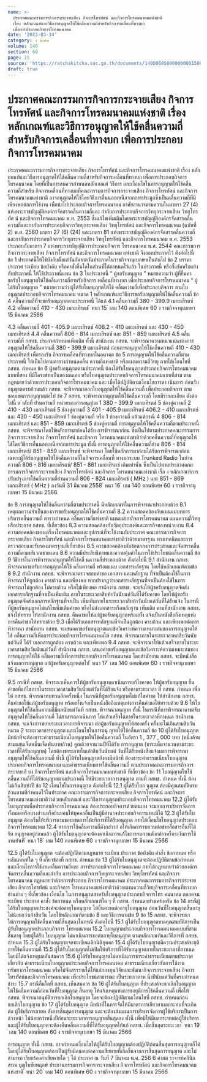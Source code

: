 ```yaml
---
name: >-
  ประกาศคณะกรรมการกิจการกระจายเสียง กิจการโทรทัศน์ และกิจการโทรคมนาคมแห่งชาติ
  เรื่อง หลักเกณฑ์และวิธีการอนุญาตให้ใช้คลื่นความถี่สำหรับกิจการเคลื่อนที่ทางบก
  เพื่อการประกอบกิจการโทรคมนาคม
date: '2023-03-14'
category: ง พิเศษ
volume: 140
section: 60
page: 15
source: 'https://ratchakitcha.soc.go.th/documents/140D060S0000000001500.pdf'
draft: true
---
```


# ประกาศคณะกรรมการกิจการกระจายเสียง กิจการโทรทัศน์ และกิจการโทรคมนาคมแห่งชาติ เรื่อง หลักเกณฑ์และวิธีการอนุญาตให้ใช้คลื่นความถี่สำหรับกิจการเคลื่อนที่ทางบก เพื่อการประกอบกิจการโทรคมนาคม

ประกาศคณะกรรมการกิจการกระจายเสียง กิจการโทรทัศน์ และกิจการโทรคมนาคมแห่งชาติ เรื่อง หลักเกณฑ์และวิธีการอนุญาตให้ใช้คลื่นความถี่สาหรับกิจการเคลื่อนที่ทางบก เพื่อการประกอบกิจการโทรคมนาคม โดยที่เป็นการสมควรกำหนดหลักเกณฑ์ วิธีการ และเงื่อนไขในการอนุญาตให้ใช้คลื่นความถี่สำหรับ กิจการเคลื่อนที่ทางบกที่คณะกรรมการกิจการกระจายเสียง กิจการโทรทัศน์ และกิจการโทรคมนาคมแห่งชาติ อาจอนุญาตให้ใช้โดยวิธีการอื่นนอกเหนือจากการประมูลซึ่งเป็นคลื่นความถี่ที่มีเพียงพอต่อการใช้งาน เพื่อนำไปประกอบกิจการโทรคมนาคม อาศัยอานาจตามความในมาตรา 27 (4) แห่งพระราชบัญญัติองค์กรจัดสรรคลื่นความถี่และ กำกับการประกอบกิจการวิทยุกระจายเสียง วิทยุโทรทัศ น์ และกิจการโทรคมนาคม พ.ศ. 2553 ซึ่งแก้ไขเพิ่มเติมโดยพระราชบัญญัติองค์กรจัดสรรคลื่นความถี่และกากับการประกอบกิจการวิทยุกระจายเสียง วิทยุโทรทัศน์ และกิจการโทรคมนาคม (ฉบับที่ 2) พ.ศ. 2560 มาตรา 27 (6) (24) และมาตรา 81 แห่งพระราชบัญญัติองค์กรจัดสรรคลื่นความถี่และกากับการประกอบกิจการวิทยุกระจายเสียง วิทยุโทรทัศน์ และกิจการโทรคมนาคม พ.ศ. 2553 ประกอบกับมาตรา 7 แห่งพระราชบัญญัติการประกอบกิจการ โทรคมนาคม พ.ศ. 2544 คณะกรรมการกิจการกระจายเสียง กิจการโทรทัศน์ และกิจการโทรคมนาคม แห่งชาติ จึงออกประกาศไว้ ดังต่อไปนี้ ข้อ 1 ประกาศนี้ให้ใช้บังคับตั้งแต่วันถัดจากวันประกาศในราชกิจจานุเบกษาเป็นต้นไป ข้อ 2 บรรดาประกาศ ระเบียบ ข้อบังคับ หรือคาสั่งอื่นใดในส่วนที่ได้กาหนดไว้แล้ว ในประกาศนี้ หรือซึ่งขัดหรือแย้งกับประกาศนี้ ให้ใช้ประกาศนี้แทน ข้อ 3 ในประกาศนี้ “ ผู้ขอรับอนุญาต ” หมายความว่า ผู้ที่ยื่นคา ขอรับใบอนุญาตให้ใช้คลื่นความถี่สาหรับกิจการ เคลื่อนที่ทางบก เพื่อประกอบกิจการโทรคมนาคม “ ผู้ได้รับใบอนุญาต ” หมายความว่า ผู้ได้รับใบอนุญาตให้ใช้ คลื่นความถี่เพื่อประกอบกิจการ ตามใบอนุญาตประกอบกิจการโทรคมนาคม หมวด 1 หลักเกณฑ์และวิธีการขอรับอนุญาตให้ใช้คลื่นความถี่ ข้อ 4 คลื่นความถี่ที่จะขอรับอนุญาตตามประกาศนี้ ได้แก่ 4.1 คลื่นความถี่ 380 - 399.9 เมกะเฮิรตซ์ 4.2 คลื่นความถี่ 410 - 430 เมกะเฮิรตซ์ ้ หนา 15 ่ เลม 140 ตอนพิเศษ 60 ง ราชกิจจานุเบกษา 15 มีนาคม 2566

4.3 คลื่นความถี่ 401 - 405.9 เมกะเฮิรตซ์ 406.2 - 410 เมกะเฮิรตซ์ และ 430 - 450 เมกะเฮิรตซ์ 4.4 คลื่นความถี่ 806 - 814 เมกะเฮิรตซ์ และ 851 - 859 เมกะเฮิรตซ์ 4.5 คลื่นความถี่ที่ กสทช. ประกาศกำหนดเพิ่มเติม ทั้งนี้ สานักงาน กสทช. จะพิจารณาความหนาแน่นของการอนุญาตให้ใช้คลื่นความถี่ 380 - 399.9 เมกะเฮิรตซ์ ก่อนการอนุญาตให้ใช้คลื่นความถี่ 410 - 430 เมกะเฮิรตซ์ เพื่อรองรับ กิจการเคลื่อนที่ทางบกในอนาคต ข้อ 5 การอนุญาตให้ใช้คลื่นความถี่ตามประกาศนี้ ให้เป็นไปตามตารางกำหนดคลื่น ความถี่แห่งชาติ หรือแผนความถี่วิทยุ ภายใต้เงื่อนไขที่ กสทช. กำหนด ข้อ 6 ผู้ขอรับอนุญาตตามประกาศนี้ ต้องได้รับใบอนุญาตประกอบกิจการโทรคมนาคม แบบที่สอง ที่มีโครงข่ายเป็นของตนเอง หรือใบอนุญาตประกอบกิจการโทรคมนาคมแบบที่สาม ตามกฎหมายว่าด้วยการประกอบกิจการโทรคมนาคม และ เมื่อได้ปฏิบัติตามเงื่อนไขการดา เนินการ ก่อนรับอนุญาตครบถ้วนแล้ว กสทช. จะพิจารณาออกใบอนุญาตให้ใช้คลื่นความถี่ เพื่อประกอบกิจการ ตามขอบเขตการอนุญาตต่อไป ข้อ 7 กสทช. จะพิจารณาอนุญาตให้ใช้คลื่นความถี่ โดยมีรายละเอียด ดังต่อไปนี้ ล ําดับที่ ย่ํานควํามถี่ หน่วยของกํารอนุญําต 1 380 - 399.9 เมกะเฮิรตซ์ 5 ช่องคู่ความถี่ 2 410 - 430 เมกะเฮิรตซ์ 5 ช่องคู่ความถี่ 3 401 - 405.9 เมกะเฮิรตซ์ 406.2 - 410 เมกะเฮิรตซ์ และ 430 - 450 เมกะเฮิรตซ์ 1 ช่องคู่ความถี่ หรือ 1 ช่องความถี่ แล้วแต่กรณี 4 806 - 814 เมกะเฮิรตซ์ และ 851 - 859 เมกะเฮิรตซ์ 5 ช่องคู่ความถี่ การอนุญาตให้ใช้คลื่นความถี่ตามประกาศนี้ กสทช. จะพิจารณาโดยใช้หลักการมาก่อนได้รับ การพิจารณาก่อน ซึ่งเป็นไปตามประกาศคณะกรรมการกิจการกระจายเสียง กิจการโทรทัศน์ และกิจการ โทรคมนาคมแห่งชาติว่าด้วยคลื่นความถี่ที่อนุญาตให้ใช้โดยวิธีการอื่นนอกเหนือจากการประมูล ทั้งนี้ การอนุญาตให้ใช้คลื่นความถี่ย่าน 806 - 814 เมกะเฮิรตซ์/ 851 - 859 เมกะเฮิรตซ์ จะพิจารณา โดยใช้หลักการมาก่อนได้รับการพิจารณาก่อน เฉพาะผู้ได้รับอนุญาตให้ใช้คลื่นความถี่ในกิจการเคลื่อนที่ ทางบกระบบ Trunked Radio ในย่านความถี่ 806 - 816 เมกะเฮิรตซ์/ 851 - 861 เมกะเฮิรตซ์ เดิมเท่านั้น ซึ่งเป็นไปตามประกาศคณะกรรมการกิจการกระจายเสียง กิจการโทรทัศน์ และกิจการ โทรคมนาคมแห่งชาติ เรื่อ ง หลักเกณฑ์การปรับปรุงการใช้คลื่นความถี่ย่านความถี่ 806 - 824 เมกะเฮิรตซ์ ( MHz ) และ 851 - 869 เมกะเฮิรตซ์ ( MHz ) ลงวันที่ 31 มีนาคม 2558 ้ หนา 16 ่ เลม 140 ตอนพิเศษ 60 ง ราชกิจจานุเบกษา 15 มีนาคม 2566

ข้อ 8 การอนุญาตให้ใช้คลื่นความถี่ตามประกาศนี้ มีหลักเกณฑ์ในการพิจารณาประกอบด้วย 8.1 เหตุผลความจำเป็นของการขอรับอนุญาตให้ใช้คลื่นความถี่ 8.2 ความสอดคล้องกับแผนแม่บทการบริหารคลื่นความถี่ ตารางกำหนด คลื่นความถี่แห่งชาติ แผนแม่บทกิจการโทรคมนาคม แผนความถี่วิทยุ หรือประกาศ กสทช. ที่เกี่ยวข้อง 8.3 ความสอดคล้องกับวัตถุประสงค์และภารกิจของหน่วยงาน 8.4 ความสอดคล้องของเครื่องโทรคมนาคมและอุปกรณ์ที่จะใช้งานกับประกาศ คณะกรรมการกิจการกระจายเสียง กิจการโทรทัศน์ และกิจการโทรคมนาคมแห่งชาติว่าด้วยมาตรฐาน ทางเทคนิคและการตรวจสอบและรับรองมาตรฐานที่เกี่ยวข้อง 8.5 ความสอดคล้องกับข้อตกลงการประสานและจัดสรรคลื่นความถี่ตามบริเวณชายแดน 8.6 ความมีประสิทธิภาพและความคุ้มค่าในการใช้ประโยชน์คลื่นความถี่ ข้อ 9 วิธีการในการพิจารณาอนุญาตให้ใช้คลื่ นความถี่ประกอบด้วย ดังต่อไปนี้ 9.1 สำนักงาน กสทช. พิจารณาคาขอรับการอนุญาตให้ใช้ คลื่นความถี่ พร้อมแนบ เอกสารหลักฐาน โดยใช้หลักเกณฑ์ตามข้อ 8 9.2 สำนักงาน กสทช. จะพิจารณาตรวจสอบคำขอ เอกสาร และหลักฐาน ที่จำเป็นต้องใช้ในการพิจารณาให้ถูกต้อง ครบถ้วน และเพียงพอ หากปรากฏว่าเอกสารหลักฐานที่จาเป็นต้องใช้ในการพิจารณาไม่ถูกต้อง ไม่ครบถ้วน หรือไม่เพียงพอ สานักงาน กสทช. จะแจ้งให้ผู้ขอรับอนุญาตจัดส่งเอกสารหลักฐานที่จาเป็นเพิ่มเติม ภายในระยะเวลาสิบห้าวันนับแต่วันที่ได้รับคาขอ โดยให้ผู้ขอรับอนุญาตจัดส่งเอกสารหลักฐานที่จาเป็น เพิ่มเติมภายในระยะเวลาสิบห้าวันนับแต่วันที่ได้รับแจ้ง ในกรณีที่ผู้ขอรับอนุญาตไม่แก้ไขเพิ่มเติมคำขอ หรือไม่ส่งเอกสารหรือหลักฐาน เพิ่มเติม ตามที่สานักงาน กสทช. แจ้งให้ทราบ ให้สานักงาน กสทช. คืนคาขอให้แก่ผู้ขอรับอนุญาตพร้อมทั้ง แจ้งเป็นหนังสือถึงเหตุแห่งการคืนคำขอให้ทราบด้วย 9.3 เมื่อได้รับเอกสารหลักฐานที่จำเป็นถูกต้อง ครบถ้วน และเพียงพอต่อการพิจารณา สานักงาน กสทช. จะเสนอคาขอรับอนุญาตและข้อวิเคราะห์ความเหมาะสมของการอนุญาตให้ใช้ คลื่นความถี่เพื่อการประกอบกิจการโทรคมนาคมให้ กสทช. พิจารณาภายในระยะเวลาหกสิบวันนับแต่วันที่ ได้รั บเอกสารถูกต้อง ครบถ้วน และเพียงพอ 9.4 กสทช. จะพิจารณาให้แล้วเสร็จภายในระยะเวลาสามสิบวันนับแต่วันที่ สำนักงาน กสทช. เสนอคำขอรับอนุญาตและข้อวิเคราะห์ความเหมาะสมของการอนุญาตให้ใช้ คลื่นความถี่เพื่อการประกอบกิจการโทรคมนาคม โดยสำนักงาน กสทช. จะมีหนังสือแจ้งผลการอนุญาต แก่ผู้ขอรับอนุญาตต่อไป ้ หนา 17 ่ เลม 140 ตอนพิเศษ 60 ง ราชกิจจานุเบกษา 15 มีนาคม 2566

9.5 กรณีที่ กสทช. พิจารณาเห็นควรให้ผู้ขอรับอนุญาตดาเนินการแก้ไขคาขอ ให้ผู้ขอรับอนุญาต ยื่นคำขอที่แก้ไขภายในระยะเวลาสามสิบวันนับแต่วันที่ได้รับแจ้ง หรือตามระยะเวลา ที่ กสทช. กำหนด เพื่อให้ กสทช. พิจารณาทบทวนอีกครั้งหนึ่ง ในกรณีที่ผู้ขอรับอนุญาตไม่แก้ไขคำขอ ให้สำนักงาน กสทช. คืนคำขอให้แก่ผู้ขอรับอนุญาต พร้อมทั้งแจ้งเป็นหนังสือถึงเหตุแห่งการคืนคำขอให้ทราบด้วย 9.6 ให้ใบอนุญาตให้ใช้คลื่นความถี่มีผลนับแต่วันที่ กสทช. พิจารณาอนุญาต ทั้งนี้ ในกรณีที่การพิจารณาคาขอรับอนุญาตให้ใช้คลื่นความถี่ ไม่สามารถดาเนินการ ให้แล้วเสร็จได้ภายในระยะเวลาที่กาหนด สานักงาน กสทช. จะแจ้งการขยายระยะเวลาการพิจารณา ต่อผู้ขอรับอนุญาตได้สองครั้ง ครั้งละไม่เกินสามสิบวัน หมวด 2 ระยะเวลาการอนุญาต และเงื่อนไขในการอนุ ญาตให้ใช้คลื่นความถี่ ข้อ 10 ผู้ได้รับใบอนุญาต มีหน้าที่จะต้องชาระค่าธรรมเนียมใบอนุญาตให้ใช้คลื่นความถี่ ในอัตรา 1 , 377 , 000 บาท (หนึ่งล้านสามแสนเจ็ดหมื่นเจ็ดพันบาทถ้วน) คูณด้วยจานวนปีที่ได้รับ การอนุญาต (ชาระเต็มจานวนตามระยะเวลาที่ได้รับอนุญาต) โดยต้องชาระภายในเก้าสิบวันนับแต่ วันที่ได้รับหนังสือแจ้งผลการพิจารณาอนุญาตให้ใช้คลื่นความถี่ ทั้งนี้ ผู้ได้รับใบอนุญาตยังคงมีหน้าที่ ต้องชาระค่าธรรมเนียมใบอนุญาตประกอบกิจการโทรคมนาคม และค่าธรรมเนียมการใช้คลื่นความถี่ ตามประกาศคณะกรรมการกิจการกระจายเสี ยง กิจการโทรทัศน์ และกิจการโทรคมนาคมแห่งชาติ ที่เกี่ยวข้อง ข้อ 11 ใบอนุญาตให้ใช้คลื่นความถี่ที่ได้รับอนุญาตตามประกาศนี้ ให้มีระยะเวลาการอนุญาต ตามที่ กสทช. กำหนด ทั้งนี้ ต้องไม่เกินสิบห้าปี ข้อ 12 เงื่อนไขในการอนุญาต ดังต่อไปนี้ 12.1 ผู้ได้รับใบอ นุญาต ต้องมีคุณสมบัติครบถ้วนตามที่กำหนดไว้ในประกาศ คณะกรรมการกิจการกระจายเสียง กิจการโทรทัศน์ และกิจการโทรคมนาคมแห่งชาติว่าด้วยหลักเกณฑ์ และวิธีการอนุญาตประกอบกิจการโทรคมนาคม 12.2 ผู้ได้รับใบอนุญาตเพื่อประกอบกิจการโทรคมนาคม ต้องประกอบกิจการด้วยตนเอง จะมอบการบริหารจัดการทั้งหมดหรือบางส่วนหรือยินยอมให้บุคคลอื่นเป็นผู้มีอำนาจประกอบกิจการแทนมิได้ 12.3 ผู้ได้รับใบอนุญาต ต้องเริ่มให้บริการตามขอบเขตการให้บริการที่ได้รับอนุญาต ภายใต้เงื่อนไขใบอนุญาตประกอบกิจการโทรคมนาคม 12.4 หากการใช้คลื่นความถี่ดังกล่าวก่ อให้เกิดการรบกวนต่อข่ายสื่อสารอื่นที่ได้รับ อนุญาตอยู่ก่อนแล้ว ผู้ได้รับใบอนุญาตจะต้องดาเนินการแก้ไขการรบกวนดังกล่าวหรือระงับการใช้งานทันที ้ หนา 18 ่ เลม 140 ตอนพิเศษ 60 ง ราชกิจจานุเบกษา 15 มีนาคม 2566

12.5 ผู้ได้รับใบอนุญาต จะต้องปฏิบัติตามกฎหมาย ระเบียบ ประกาศ ข้อบังคับ คำสั่ง ข้อกาหนด หรือหลักเกณฑ์ใด ๆ ที่ เกี่ยวข้องที่ กสทช. กำหนด ข้อ 13 ผู้ได้รับใบอนุญาตจะต้องปฏิบัติตามข้อกำหนดและเงื่อนไขการใช้งานคลื่นความถี่และ การประกอบกิจการโทรคมนาคม ภายใต้กฎหมายว่าด้วยองค์กรจัดสรรคลื่นความถี่และกำกับ การประกอบกิจการวิทยุกระจายเสียง วิทยุโทรทัศน์ และกิจการโทรคมนาคม กฎหมายว่าด้วยการประกอบ กิจการโทรคมนาคม ประกาศคณะกรรมการกิจการกระจายเสียง กิจการโทรทัศน์ และกิจการ โทรคมนาคมแห่งชาติว่าด้วยแผนความถี่วิทยุกิจการเคลื่อนที่ทางบกย่านต่าง ๆ ที่เกี่ยวข้อง เงื่อนไข ในการอนุญาตสาหรับใบอนุญาตประกอบกิจการโทร คมนาคม ตลอดจนระเบียบ ประกาศ คาสั่ง ข้อกาหนด หรือหลักเกณฑ์ใด ๆ ที่ กสทช. กำหนดอย่างเคร่งครัด ข้อ 14 กรณีผู้ได้รับใบอนุญาตประสงค์จะต่ออายุใบอนุญาต ให้ยื่นคาขอต่ออายุใบอนุญาต ก่อนวันที่ใบอนุญาตสิ้นอายุไม่น้อยกว่าเก้าสิบวัน โดยใช้หลักเกณฑ์ตามข้อ 8 และวิธีการตามข้อ 9 ข้อ 15 กสทช. จะพิจารณาให้การอนุญาตใช้คลื่นความถี่สิ้นสุดลงในกรณี ดังต่อไปนี้ 15.1 ผู้ได้รับใบอนุญาตขาดคุณสมบัติการเป็นผู้รับใบอนุญาตประกอบกิจการ โทรคมนาคม 15.2 ใบอนุญาตประกอบกิจการโทรคมนาคมแบบที่สามสิ้นอายุ โดยผู้ได้รับ ใบอนุญาต ไม่ดาเนินการขอต่ออายุใบอนุญาต ตามหลักเกณฑ์และวิธีการที่ กสทช. กำหนด 15.3 ผู้ได้รับใบอนุญาตจดทะเบียนเลิกนิติบุคคล 15.4 ผู้ได้รับใบอนุญาตมีความประสงค์จะยุติการใช้คลื่นความถี่ 15.5 ผู้ได้รับใบอนุญาตไม่เปิดให้บริการที่ได้รับอนุญาตภายในระยะเวลาที่กาหนด โดยมิได้แจ้งเหตุผลอันสมควร 15.6 ผู้ได้รับใบอนุญาตไม่ดาเนินการชาระค่าธรรมเนียมตามประกาศเกี่ยวกับ ค่าธรรมเนียมใบอนุญาตประกอบกิจการโทรคมนาคม ค่าธรรมเนียมเกี่ยวกับการใช้งานทรัพยากรโทรคมนาคม หรือไม่จัดสรรรายได้ให้แก่กองทุนวิจัยและพัฒนากิจการกระจายเสียง กิจการโทรทัศน์และกิจการโทรคมนาคม เพื่อประโยชน์สาธารณะ เป็นระยะเวลาห นึ่งปีนับแต่วันที่ครบกำหนดชำระ 15.7 กรณีอื่นใดที่ กสทช. เห็นสมควร ข้อ 16 ผู้ได้รับใบอนุญาต ที่ประสงค์จะยกเลิกใบอนุญาตให้ใช้คลื่นความถี่ก่อนวันที่ใบอนุญาต สิ้นอายุ ให้แจ้งเหตุแห่งการขอยุติการใช้คลื่นความถี่ เพื่อให้ กสทช. พิจารณาอนุมัติการยกเลิกใบอนุญาต โดยจะต้องปฏิบัติตามเงื่อนไขที่ กสทช. กำหนดก่อนยกเลิกใบอนุญาต ข้อ 17 ผู้ได้รับใบอนุญาต มีหน้าที่ในการจัดให้มีมาตรการเยียวยาผลกระทบที่จะเกิดต่อ ผู้ใช้บริการภายห ลังการสิ้นสุดการอนุญาต และจะต้องส่งแผนการบริหารจัดการผู้ใช้บริการเป็นการล่วงหน้า ไม่น้อยกว่าหนึ่งปีก่อนระยะเวลาการอนุญาตสิ้นสุดลง ทั้งนี้ เพื่อมิให้มีผลกระทบต่อผู้ใช้บริการ และผู้ได้รับใบอนุญาตจะต้องคืนคลื่นความถี่ที่ได้รับอนุญาตให้แก่ กสทช. เมื่อสิ้นสุดระยะเวลา ้ หนา 19 ่ เลม 140 ตอนพิเศษ 60 ง ราชกิจจานุเบกษา 15 มีนาคม 2566

การอนุญาต ทั้งนี้ กสทช. อาจกำหนดเงื่อนไขให้ผู้ได้รับใบอนุญาตต้องปฏิบัติก่อนสิ้นสุดการอนุญาตก็ได้ โดยผู้ได้รับใบอนุญาตต้องเป็นผู้รับผิดชอบต่อความเสียหายที่เกิดขึ้นจากการสิ้นสุดการอนุญาต และไม่สามารถ เรียกร้องค่าเสียหายใด ๆ ได้ ประกาศ ณ วันที่ 7 มีนาคม พ.ศ. 256 6 ศาสต ราจารย์คลินิกสรณ บุญใบชัยพฤกษ์ ประธานกรรมการกิจการกระจายเสียง กิจการโทรทัศน์ และกิจการโทรคมนาคมแห่งชาติ ้ หนา 20 ่ เลม 140 ตอนพิเศษ 60 ง ราชกิจจานุเบกษา 15 มีนาคม 2566
